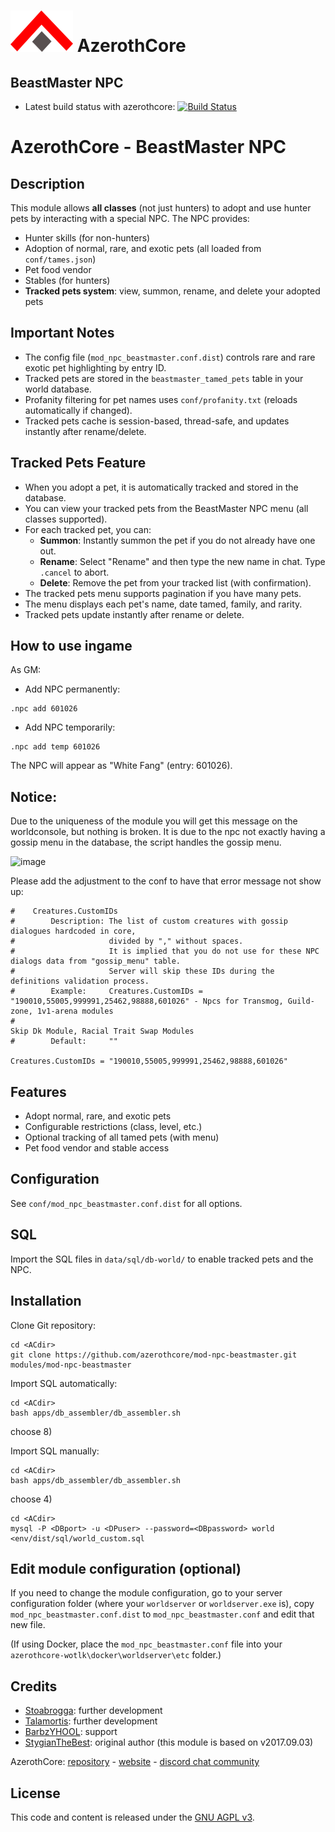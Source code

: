 # ![logo](https://raw.githubusercontent.com/azerothcore/azerothcore.github.io/master/images/logo-github.png) AzerothCore
## BeastMaster NPC
- Latest build status with azerothcore: [![Build Status](https://github.com/azerothcore/mod-npc-beastmaster/workflows/core-build/badge.svg?branch=master&event=push)](https://github.com/azerothcore/mod-npc-beastmaster)

# AzerothCore - BeastMaster NPC

## Description

This module allows **all classes** (not just hunters) to adopt and use hunter pets by interacting with a special NPC. The NPC provides:
- Hunter skills (for non-hunters)
- Adoption of normal, rare, and exotic pets (all loaded from `conf/tames.json`)
- Pet food vendor
- Stables (for hunters)
- **Tracked pets system**: view, summon, rename, and delete your adopted pets

## Important Notes

- The config file (`mod_npc_beastmaster.conf.dist`) controls rare and rare exotic pet highlighting by entry ID.
- Tracked pets are stored in the `beastmaster_tamed_pets` table in your world database.
- Profanity filtering for pet names uses `conf/profanity.txt` (reloads automatically if changed).
- Tracked pets cache is session-based, thread-safe, and updates instantly after rename/delete.

## Tracked Pets Feature

- When you adopt a pet, it is automatically tracked and stored in the database.
- You can view your tracked pets from the BeastMaster NPC menu (all classes supported).
- For each tracked pet, you can:
  - **Summon**: Instantly summon the pet if you do not already have one out.
  - **Rename**: Select "Rename" and then type the new name in chat. Type `.cancel` to abort.
  - **Delete**: Remove the pet from your tracked list (with confirmation).
- The tracked pets menu supports pagination if you have many pets.
- The menu displays each pet's name, date tamed, family, and rarity.
- Tracked pets update instantly after rename or delete.

## How to use ingame

As GM:
- Add NPC permanently:
 ```
 .npc add 601026
 ```
- Add NPC temporarily:
 ```
 .npc add temp 601026
 ```

The NPC will appear as "White Fang" (entry: 601026).

## Notice:

Due to the uniqueness of the module you will get this message on the worldconsole, but nothing is broken.
It is due to the npc not exactly having a gossip menu in the database, the script handles the gossip menu.

![image](https://user-images.githubusercontent.com/16887899/154327532-612b03d8-64f0-460e-8f4b-7cbfd31a7381.png)

Please add the adjustment to the conf to have that error message not show up:
```
#    Creatures.CustomIDs
#        Description: The list of custom creatures with gossip dialogues hardcoded in core,
#                     divided by "," without spaces.
#                     It is implied that you do not use for these NPC dialogs data from "gossip_menu" table.
#                     Server will skip these IDs during the definitions validation process.
#        Example:     Creatures.CustomIDs = "190010,55005,999991,25462,98888,601026" - Npcs for Transmog, Guild-zone, 1v1-arena modules
#                                                                               Skip Dk Module, Racial Trait Swap Modules
#        Default:     ""

Creatures.CustomIDs = "190010,55005,999991,25462,98888,601026"
```

## Features

- Adopt normal, rare, and exotic pets
- Configurable restrictions (class, level, etc.)
- Optional tracking of all tamed pets (with menu)
- Pet food vendor and stable access

## Configuration

See `conf/mod_npc_beastmaster.conf.dist` for all options.

## SQL

Import the SQL files in `data/sql/db-world/` to enable tracked pets and the NPC.

## Installation

Clone Git repository:

```
cd <ACdir>
git clone https://github.com/azerothcore/mod-npc-beastmaster.git modules/mod-npc-beastmaster
```

Import SQL automatically:
```
cd <ACdir>
bash apps/db_assembler/db_assembler.sh
```
choose 8)

Import SQL manually:
```
cd <ACdir>
bash apps/db_assembler/db_assembler.sh
```
choose 4)
```
cd <ACdir>
mysql -P <DBport> -u <DPuser> --password=<DBpassword> world <env/dist/sql/world_custom.sql
```

## Edit module configuration (optional)

If you need to change the module configuration, go to your server configuration folder (where your `worldserver` or `worldserver.exe` is), copy `mod_npc_beastmaster.conf.dist` to `mod_npc_beastmaster.conf` and edit that new file.

(If using Docker, place the `mod_npc_beastmaster.conf` file into your `azerothcore-wotlk\docker\worldserver\etc` folder.)

## Credits

* [Stoabrogga](https://github.com/Stoabrogga): further development
* [Talamortis](https://github.com/talamortis): further development
* [BarbzYHOOL](https://github.com/barbzyhool): support
* [StygianTheBest](http://stygianthebest.github.io): original author (this module is based on v2017.09.03)

AzerothCore: [repository](https://github.com/azerothcore) - [website](http://azerothcore.org/) - [discord chat community](https://discord.gg/PaqQRkd)

## License
This code and content is released under the [GNU AGPL v3](https://github.com/azerothcore/azerothcore-wotlk/blob/master/LICENSE-AGPL3).
